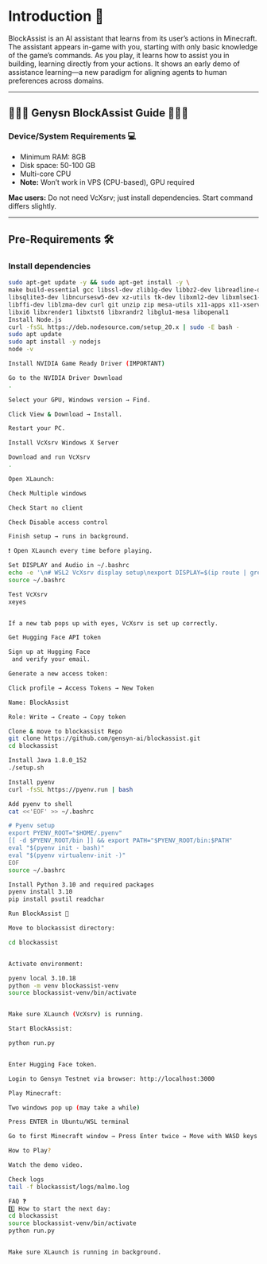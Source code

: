 # Introduction 📔
BlockAssist is an AI assistant that learns from its user’s actions in Minecraft. The assistant appears in-game with you, starting with only basic knowledge of the game’s commands. As you play, it learns how to assist you in building, learning directly from your actions. It shows an early demo of assistance learning—a new paradigm for aligning agents to human preferences across domains.

---

## 👨🏻‍💻 Genysn BlockAssist Guide 👨🏻‍💻

### Device/System Requirements 💻
- Minimum RAM: 8GB  
- Disk space: 50-100 GB  
- Multi-core CPU  
- **Note:** Won’t work in VPS (CPU-based), GPU required  

**Mac users:** Do not need VcXsrv; just install dependencies. Start command differs slightly.

---

## Pre-Requirements 🛠

### Install dependencies
```bash
sudo apt-get update -y && sudo apt-get install -y \
make build-essential gcc libssl-dev zlib1g-dev libbz2-dev libreadline-dev \
libsqlite3-dev libncursesw5-dev xz-utils tk-dev libxml2-dev libxmlsec1-dev \
libffi-dev liblzma-dev curl git unzip zip mesa-utils x11-apps x11-xserver-utils \
libxi6 libxrender1 libxtst6 libxrandr2 libglu1-mesa libopenal1
Install Node.js
curl -fsSL https://deb.nodesource.com/setup_20.x | sudo -E bash -
sudo apt update
sudo apt install -y nodejs
node -v

Install NVIDIA Game Ready Driver (IMPORTANT)

Go to the NVIDIA Driver Download
.

Select your GPU, Windows version → Find.

Click View & Download → Install.

Restart your PC.

Install VcXsrv Windows X Server

Download and run VcXsrv
.

Open XLaunch:

Check Multiple windows

Check Start no client

Check Disable access control

Finish setup → runs in background.

❗ Open XLaunch every time before playing.

Set DISPLAY and Audio in ~/.bashrc
echo -e '\n# WSL2 VcXsrv display setup\nexport DISPLAY=$(ip route | grep -m1 default | awk "{print $3}"):0.0\nexport LIBGL_ALWAYS_INDIRECT=0\nexport LIBGL_DEBUG=verbose' >> ~/.bashrc
source ~/.bashrc

Test VcXsrv
xeyes


If a new tab pops up with eyes, VcXsrv is set up correctly.

Get Hugging Face API token

Sign up at Hugging Face
 and verify your email.

Generate a new access token:

Click profile → Access Tokens → New Token

Name: BlockAssist

Role: Write → Create → Copy token

Clone & move to blockassist Repo
git clone https://github.com/gensyn-ai/blockassist.git
cd blockassist

Install Java 1.8.0_152
./setup.sh

Install pyenv
curl -fsSL https://pyenv.run | bash

Add pyenv to shell
cat <<'EOF' >> ~/.bashrc

# Pyenv setup
export PYENV_ROOT="$HOME/.pyenv"
[[ -d $PYENV_ROOT/bin ]] && export PATH="$PYENV_ROOT/bin:$PATH"
eval "$(pyenv init - bash)"
eval "$(pyenv virtualenv-init -)"
EOF
source ~/.bashrc

Install Python 3.10 and required packages
pyenv install 3.10
pip install psutil readchar

Run BlockAssist 🚀

Move to blockassist directory:

cd blockassist


Activate environment:

pyenv local 3.10.18
python -m venv blockassist-venv
source blockassist-venv/bin/activate


Make sure XLaunch (VcXsrv) is running.

Start BlockAssist:

python run.py


Enter Hugging Face token.

Login to Gensyn Testnet via browser: http://localhost:3000

Play Minecraft:

Two windows pop up (may take a while)

Press ENTER in Ubuntu/WSL terminal

Go to first Minecraft window → Press Enter twice → Move with WASD keys

How to Play?

Watch the demo video.

Check logs
tail -f blockassist/logs/malmo.log

FAQ ❓
1️⃣ How to start the next day:
cd blockassist
source blockassist-venv/bin/activate
python run.py


Make sure XLaunch is running in background.
